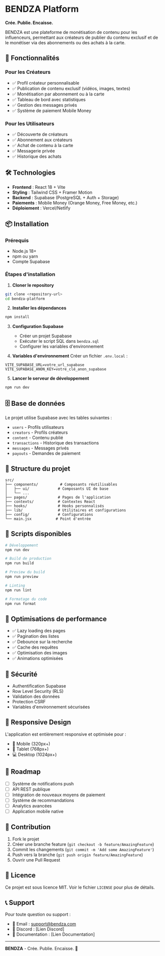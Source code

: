 # BENDZA Platform

**Crée. Publie. Encaisse.**

BENDZA est une plateforme de monétisation de contenu pour les influenceurs, permettant aux créateurs de publier du contenu exclusif et de le monétiser via des abonnements ou des achats à la carte.

## 🚀 Fonctionnalités

### Pour les Créateurs
- ✅ Profil créateur personnalisable
- ✅ Publication de contenu exclusif (vidéos, images, textes)
- ✅ Monétisation par abonnement ou à la carte
- ✅ Tableau de bord avec statistiques
- ✅ Gestion des messages privés
- ✅ Système de paiement Mobile Money

### Pour les Utilisateurs
- ✅ Découverte de créateurs
- ✅ Abonnement aux créateurs
- ✅ Achat de contenu à la carte
- ✅ Messagerie privée
- ✅ Historique des achats

## 🛠️ Technologies

- **Frontend** : React 18 + Vite
- **Styling** : Tailwind CSS + Framer Motion
- **Backend** : Supabase (PostgreSQL + Auth + Storage)
- **Paiements** : Mobile Money (Orange Money, Free Money, etc.)
- **Déploiement** : Vercel/Netlify

## 📦 Installation

### Prérequis
- Node.js 18+ 
- npm ou yarn
- Compte Supabase

### Étapes d'installation

1. **Cloner le repository**
```bash
git clone <repository-url>
cd bendza-platform
```

2. **Installer les dépendances**
```bash
npm install
```

3. **Configuration Supabase**
   - Créer un projet Supabase
   - Exécuter le script SQL dans `bendza.sql`
   - Configurer les variables d'environnement

4. **Variables d'environnement**
Créer un fichier `.env.local` :
```env
VITE_SUPABASE_URL=votre_url_supabase
VITE_SUPABASE_ANON_KEY=votre_clé_anon_supabase
```

5. **Lancer le serveur de développement**
```bash
npm run dev
```

## 🗄️ Base de données

Le projet utilise Supabase avec les tables suivantes :

- `users` - Profils utilisateurs
- `creators` - Profils créateurs
- `content` - Contenu publié
- `transactions` - Historique des transactions
- `messages` - Messages privés
- `payouts` - Demandes de paiement

## 🎨 Structure du projet

```
src/
├── components/          # Composants réutilisables
│   ├── ui/             # Composants UI de base
│   └── ...
├── pages/              # Pages de l'application
├── contexts/           # Contextes React
├── hooks/              # Hooks personnalisés
├── lib/                # Utilitaires et configurations
├── config/             # Configurations
└── main.jsx           # Point d'entrée
```

## 🚀 Scripts disponibles

```bash
# Développement
npm run dev

# Build de production
npm run build

# Preview du build
npm run preview

# Linting
npm run lint

# Formatage du code
npm run format
```

## 🔧 Optimisations de performance

- ✅ Lazy loading des pages
- ✅ Pagination des listes
- ✅ Debounce sur la recherche
- ✅ Cache des requêtes
- ✅ Optimisation des images
- ✅ Animations optimisées

## 🔐 Sécurité

- Authentification Supabase
- Row Level Security (RLS)
- Validation des données
- Protection CSRF
- Variables d'environnement sécurisées

## 📱 Responsive Design

L'application est entièrement responsive et optimisée pour :
- 📱 Mobile (320px+)
- 📱 Tablet (768px+)
- 💻 Desktop (1024px+)

## 🎯 Roadmap

- [ ] Système de notifications push
- [ ] API REST publique
- [ ] Intégration de nouveaux moyens de paiement
- [ ] Système de recommandations
- [ ] Analytics avancées
- [ ] Application mobile native

## 🤝 Contribution

1. Fork le projet
2. Créer une branche feature (`git checkout -b feature/AmazingFeature`)
3. Commit les changements (`git commit -m 'Add some AmazingFeature'`)
4. Push vers la branche (`git push origin feature/AmazingFeature`)
5. Ouvrir une Pull Request

## 📄 Licence

Ce projet est sous licence MIT. Voir le fichier `LICENSE` pour plus de détails.

## 📞 Support

Pour toute question ou support :
- 📧 Email : support@bendza.com
- 💬 Discord : [Lien Discord]
- 📖 Documentation : [Lien Documentation]

---

**BENDZA** - Crée. Publie. Encaisse. 🚀 